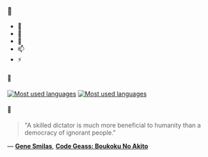 ### 👋

- 🔭
- 🌱
- 💬
- 📫
- ⚡

#### 🧏

[![Most used languages](https://github-readme-stats-aynah.vercel.app/api/top-langs/?username=aynh&theme=solarized-dark&langs_count=6&layout=compact&hide_title=true)](https://github.com/anuraghazra/github-readme-stats#gh-dark-mode-only)
[![Most used languages](https://github-readme-stats-aynah.vercel.app/api/top-langs/?username=aynh&theme=solarized-light&langs_count=6&layout=compact&hide_title=true)](https://github.com/anuraghazra/github-readme-stats#gh-light-mode-only)

#### 💬

> "A skilled dictator is much more beneficial to humanity than a democracy of ignorant people."

&mdash; [**Gene Smilas**](https://myanimelist.net/character.php?q=Gene%20Smilas&cat=character), [**Code Geass: Boukoku No Akito**](https://myanimelist.net/search/all?q=Code%20Geass%3A%20Boukoku%20No%20Akito&cat=all)
